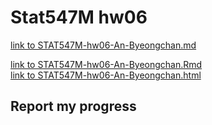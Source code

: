 
# Stat547M hw06

[link to STAT547M-hw06-An-Byeongchan.md](STAT547M-hw06-An-Byeongchan.md)  

 
[link to STAT547M-hw06-An-Byeongchan.Rmd](STAT547M-hw06-An-Byeongchan.Rmd)  
[link to STAT547M-hw06-An-Byeongchan.html](STAT547M-hw06-An-Byeongchan.html)

## Report my progress

